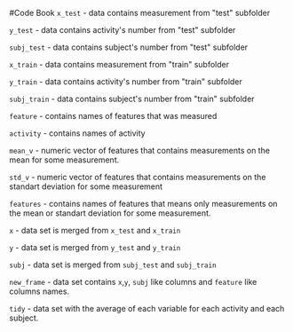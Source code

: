 #Code Book
`x_test` - data contains measurement from "test" subfolder

`y_test` - data contains activity's number from "test" subfolder

`subj_test` - data contains subject's number from "test" subfolder

`x_train` - data contains measurement from "train" subfolder

`y_train` - data contains activity's number from "train" subfolder

`subj_train` - data contains subject's number from "train" subfolder

`feature` - contains names of features that was measured

`activity` - contains names of activity

`mean_v` - numeric vector of features that contains  measurements on the mean  for some measurement. 

`std_v`  - numeric vector of  features that contains  measurements on the standart deviation  for some measurement

`features` - contains names of features that means only measurements on the mean  or standart deviation for some measurement. 

`x` - data set is merged from `x_test` and `x_train`

`y` -  data set is merged from `y_test` and `y_train`

`subj` - data set is merged from `subj_test` and `subj_train`

`new_frame` - data set contains `x`,`y`, `subj` like columns and `feature` like columns names.

`tidy` - data set with the average of each variable for each activity and each subject.
